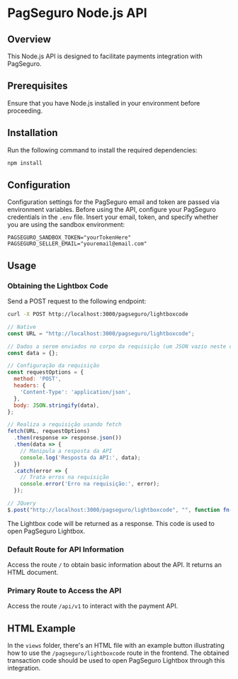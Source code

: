 # PagSeguro Node.js API

## Overview

This Node.js API is designed to facilitate payments integration with PagSeguro.

## Prerequisites

Ensure that you have Node.js installed in your environment before proceeding.

## Installation

Run the following command to install the required dependencies:

```bash
npm install
```

## Configuration

Configuration settings for the PagSeguro email and token are passed via environment variables. Before using the API, configure your PagSeguro credentials in the `.env` file. Insert your email, token, and specify whether you are using the sandbox environment:

```env
PAGSEGURO_SANDBOX_TOKEN="yourTokenHere"
PAGSEGURO_SELLER_EMAIL="youremail@email.com"
```

## Usage

### Obtaining the Lightbox Code

Send a POST request to the following endpoint:

```bash
curl -X POST http://localhost:3000/pagseguro/lightboxcode
```

```js
// Native
const URL = "http://localhost:3000/pagseguro/lightboxcode";

// Dados a serem enviados no corpo da requisição (um JSON vazio neste caso)
const data = {};

// Configuração da requisição
const requestOptions = {
  method: 'POST',
  headers: {
    'Content-Type': 'application/json',
  },
  body: JSON.stringify(data),
};

// Realiza a requisição usando fetch
fetch(URL, requestOptions)
  .then(response => response.json())
  .then(data => {
    // Manipula a resposta da API
    console.log('Resposta da API:', data);
  })
  .catch(error => {
    // Trata erros na requisição
    console.error('Erro na requisição:', error);
  });

```

```js
// JQuery
$.post("http://localhost:3000/pagseguro/lightboxcode", "", function fn(code) { displayLightBox(code) })
```

The Lightbox code will be returned as a response. This code is used to open PagSeguro Lightbox.

### Default Route for API Information

Access the route `/` to obtain basic information about the API. It returns an HTML document.

### Primary Route to Access the API

Access the route `/api/v1` to interact with the payment API.

## HTML Example

In the `views` folder, there's an HTML file with an example button illustrating how to use the `/pagseguro/lightboxcode` route in the frontend. The obtained transaction code should be used to open PagSeguro Lightbox through this integration.
